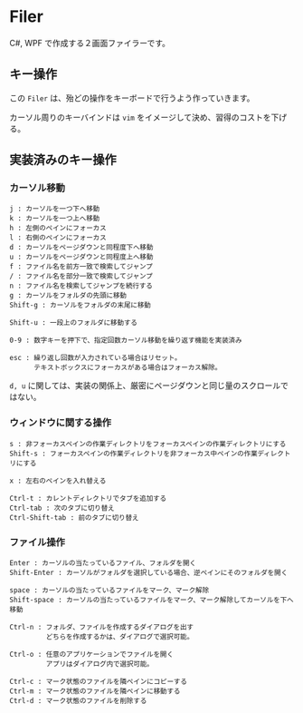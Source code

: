# Filer 

C#, WPF で作成する２画面ファイラーです。

## キー操作

この `Filer` は、殆どの操作をキーボードで行うよう作っていきます。

カーソル周りのキーバインドは `vim` をイメージして決め、習得のコストを下げる。

## 実装済みのキー操作

### カーソル移動

    j : カーソルを一つ下へ移動
    k : カーソルを一つ上へ移動
    h : 左側のペインにフォーカス
    l : 右側のペインにフォーカス
    d : カーソルをページダウンと同程度下へ移動
    u : カーソルをページダウンと同程度上へ移動
    f : ファイル名を前方一致で検索してジャンプ
    / : ファイル名を部分一致で検索してジャンプ
    n : ファイル名を検索してジャンプを続行する
    g : カーソルをフォルダの先頭に移動
    Shift-g : カーソルをフォルダの末尾に移動

    Shift-u : 一段上のフォルダに移動する

    0-9 : 数字キーを押下で、指定回数カーソル移動を繰り返す機能を実装済み

    esc : 繰り返し回数が入力されている場合はリセット。
          テキストボックスにフォーカスがある場合はフォーカス解除。

`d, u` に関しては、実装の関係上、厳密にページダウンと同じ量のスクロールではない。

### ウィンドウに関する操作

    s : 非フォーカスペインの作業ディレクトリをフォーカスペインの作業ディレクトリにする
    Shift-s : フォーカスペインの作業ディレクトリを非フォーカス中ペインの作業ディレクトリにする

    x : 左右のペインを入れ替える

    Ctrl-t : カレントディレクトリでタブを追加する
    Ctrl-tab : 次のタブに切り替え
    Ctrl-Shift-tab : 前のタブに切り替え

### ファイル操作

    Enter : カーソルの当たっているファイル、フォルダを開く
    Shift-Enter : カーソルがフォルダを選択している場合、逆ペインにそのフォルダを開く

    space : カーソルの当たっているファイルをマーク、マーク解除
    Shift-space : カーソルの当たっているファイルをマーク、マーク解除してカーソルを下へ移動

    Ctrl-n : フォルダ、ファイルを作成するダイアログを出す
             どちらを作成するかは、ダイアログで選択可能。

    Ctrl-o : 任意のアプリケーションでファイルを開く
             アプリはダイアログ内で選択可能。

    Ctrl-c : マーク状態のファイルを隣ペインにコピーする
    Ctrl-m : マーク状態のファイルを隣ペインに移動する
    Ctrl-d : マーク状態のファイルを削除する